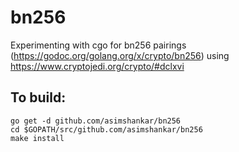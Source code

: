 # bn256
Experimenting with cgo for bn256 pairings
(https://godoc.org/golang.org/x/crypto/bn256) using
https://www.cryptojedi.org/crypto/#dclxvi

## To build:
```
go get -d github.com/asimshankar/bn256
cd $GOPATH/src/github.com/asimshankar/bn256
make install
```


